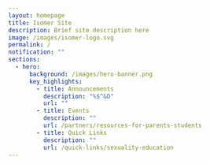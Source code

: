 ```yaml
---
layout: homepage
title: Isomer Site
description: Brief site description here
image: /images/isomer-logo.svg
permalink: /
notification: ""
sections:
  - hero:
      background: /images/hero-banner.png
      key_highlights:
        - title: Announcements
          description: "%$^&D"
          url: ""
        - title: Events
          description: ""
          url: /partners/resources-for-parents-students
        - title: Quick Links
          description: ""
          url: /quick-links/sexuality-education
---
```

